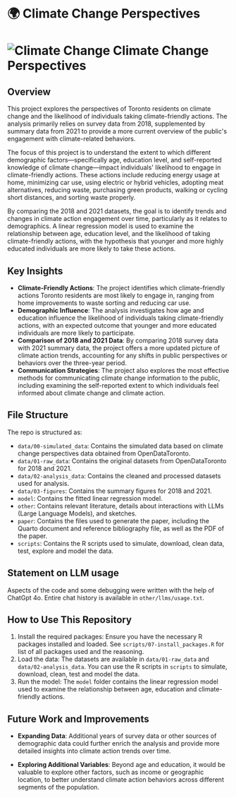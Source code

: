 # 🌍 Climate Change Perspectives
# ![Climate Change](https://via.placeholder.com/15/ff6347/ff6347.png) Climate Change Perspectives


## Overview
This project explores the perspectives of Toronto residents on climate change and the likelihood of individuals taking climate-friendly actions. The analysis primarily relies on survey data from 2018, supplemented by summary data from 2021 to provide a more current overview of the public's engagement with climate-related behaviors.

The focus of this project is to understand the extent to which different demographic factors—specifically age, education level, and self-reported knowledge of climate change—impact individuals' likelihood to engage in climate-friendly actions. These actions include reducing energy usage at home, minimizing car use, using electric or hybrid vehicles, adopting meat alternatives, reducing waste, purchasing green products, walking or cycling short distances, and sorting waste properly.

By comparing the 2018 and 2021 datasets, the goal is to identify trends and changes in climate action engagement over time, particularly as it relates to demographics. A linear regression model is used to examine the relationship between age, education level, and the likelihood of taking climate-friendly actions, with the hypothesis that younger and more highly educated individuals are more likely to take these actions.


## Key Insights
-   **Climate-Friendly Actions**: The project identifies which climate-friendly actions Toronto residents are most likely to engage in, ranging from home improvements to waste sorting and reducing car use.
-    **Demographic Influence**: The analysis investigates how age and education influence the likelihood of individuals taking climate-friendly actions, with an expected outcome that younger and more educated individuals are more likely to participate.
-    **Comparison of 2018 and 2021 Data**:  By comparing 2018 survey data with 2021 summary data, the project offers a more updated picture of climate action trends, accounting for any shifts in public perspectives or behaviors over the three-year period.
-    **Communication Strategies**: The project also explores the most effective methods for communicating climate change information to the public, including examining the self-reported extent to which individuals feel informed about climate change and climate action.


## File Structure

The repo is structured as:

-   `data/00-simulated_data`: Contains the simulated data based on climate change perspectives data obtained from OpenDataToronto.
-   `data/01-raw_data`: Contains the original datasets from OpenDataToronto for 2018 and 2021.
-   `data/02-analysis_data`: Contains the cleaned and processed datasets used for analysis.
-   `data/03-figures`: Contains the summary figures for 2018 and 2021.
-   `model`: Contains the fitted linear regression model.
-   `other`: Contains relevant literature, details about interactions with LLMs (Large Language Models), and sketches.
-   `paper`: Contains the files used to generate the paper, including the Quarto document and reference bibliography file, as well as the PDF of the paper. 
-   `scripts`: Contains the R scripts used to simulate, download, clean data, test, explore and model the data. 


## Statement on LLM usage
Aspects of the code and some debugging were written with the help of ChatGpt 4o. Entire chat history is available in `other/llms/usage.txt`.

## How to Use This Repository
1. Install the required packages: Ensure you have the necessary R packages installed and loaded. See `scripts/07-install_packages.R` for list of all packages used and the reasoning. 
2. Load the data: The datasets are available in `data/01-raw_data` and `data/02-analysis_data`. You can use the R scripts in `scripts` to simulate, download, clean, test and model the data. 
3. Run the model: The `model` folder contains the linear regression model used to examine the relationship between age, education and climate-friendly actions. 

## Future Work and Improvements
-    **Expanding Data**: Additional years of survey data or other sources of demographic data could further enrich the analysis and provide more detailed insights into climate action trends over time.

-    **Exploring Additional Variables**: Beyond age and education, it would be valuable to explore other factors, such as income or geographic location, to better understand climate action behaviors across different segments of the population.



